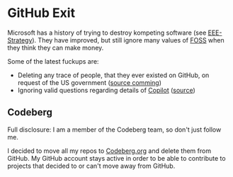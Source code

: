 # GitHub Exit

Microsoft has a history of trying to destroy kompeting software (see [EEE-Strategy](https://en.wikipedia.org/wiki/Embrace,_extend,_and_extinguish)).
They have improved, but still ignore many values of [FOSS](https://en.wikipedia.org/wiki/Free_and_open-source_software) when they think they can make money.

Some of the latest fuckups are:

- Deleting any trace of people, that they ever existed on GitHub, on request of the US government ([source comming]())
- Ignoring valid questions regarding details of [Copilot](https://github.com/features/copilot/) ([source](https://sfconservancy.org/blog/2022/jun/30/give-up-github-launch/))


## Codeberg

Full disclosure: I am a member of the Codeberg team, so don't just follow me.

I decided to move all my repos to [Codeberg.org](https://codeberg.org) and delete them from GitHub.
My GitHub account stays active in order to be able to contribute to projects that decided to or can't move away from GitHub.
